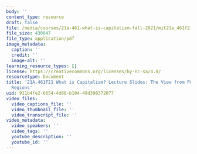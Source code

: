 ```yaml
---
body: ''
content_type: resource
draft: false
file: /media/courses/21a-461-what-is-capitalism-fall-2021/mit21a_461f21_sess18.pdf
file_size: 430847
file_type: application/pdf
image_metadata:
  caption: ''
  credit: ''
  image-alt: ''
learning_resource_types: []
license: https://creativecommons.org/licenses/by-nc-sa/4.0/
resourcetype: Document
title: '21A.461F21 What is Capitalism? Lecture Slides: The View from Post-Colonial
  Regions'
uid: 911b4fe2-6654-4d88-b104-49d398372077
video_files:
  video_captions_file: ''
  video_thumbnail_file: ''
  video_transcript_file: ''
video_metadata:
  video_speakers: ''
  video_tags: ''
  youtube_description: ''
  youtube_id: ''
---
```


